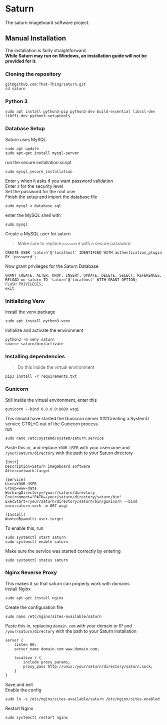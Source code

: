 # Saturn
The saturn imageboard software project.


## Manual Installation

The installation is fairly straightforward.\
**While Saturn may run on Windows, an installation guide will not be provided for it.**
### Cloning the repository
```
git@github.com:That-Thing/saturn.git
cd saturn
```
### Python 3
```
sudo apt install python3-pip python3-dev build-essential libssl-dev libffi-dev python3-setuptools
```
### Database Setup
Saturn uses MySQL.
```
sudo apt update
sudo apt-get install mysql-server
```
run the secure installation script
```
sudo mysql_secure_installation
```
Enter `y` when it asks if you want password validation\
Enter `2` for the security level\
Set the password for the root user\
Finish the setup and import the database file
```
sudo mysql < database.sql
```
enter the MySQL shell with
```
sudo mysql
```
Create a MySQL user for saturn
>Make sure to replace `password` with a secure password
```
CREATE USER 'saturn'@'localhost' IDENTIFIED WITH authentication_plugin BY 'password';
```
Now grant privileges for the Saturn Database
```
GRANT CREATE, ALTER, DROP, INSERT, UPDATE, DELETE, SELECT, REFERENCES, RELOAD on saturn TO 'saturn'@'localhost' WITH GRANT OPTION;
FLUSH PRIVILEGES;
exit
```

### Initializing Venv
Install the venv package
```
sudo apt install python3-venv
```
Initialize and activate the environment
```
python3 -m venv saturn
source saturn/bin/activate
```
### Installing dependencies
>Do this inside the virtual environment
```
pip3 install -r requirements.txt
```
### Gunicorn
Still inside the virtual environment, enter this
```
gunicorn --bind 0.0.0.0:8080 wsgi
```
This should have started the Gunicorn server
###Creating a SystemD service
CTRL+C out of the Gunicorn process\
run
```
sudo nano /etc/systemd/system/saturn.service
```
Paste this in, and replace `YOUR USER` with your username and `/your/saturn/directory` with the path to your Saturn directory
```
[Unit]
Description=Saturn imageboard software
After=network.target

[Service]
User=YOUR USER
Group=www-data
WorkingDirectory=/your//saturn/directory
Environment="PATH=/your/saturn/directory/saturn/bin"
ExecStart=/your/saturn/directory/saturn/bin/gunicorn --bind unix:saturn.sock -m 007 wsgi

[Install]
WantedBy=multi-user.target
```
To enable this, run
```
sudo systemctl start saturn
sudo systemctl enable saturn
```
Make sure the service was started correctly by entering
```
sudo systemctl status saturn
```
### Nginx Reverse Proxy
This makes it so that saturn can properly work with domains\
Install Nginx
```
sudo apt-get install nginx
```
Create the configuration file
```
sudo nano /etc/nginx/sites-available/saturn
```
Paste this in, replacing `domain.com` with your domain or IP and `/your/saturn/directory` with the path to your Saturn installation
```
server {
    listen 80;
    server_name domain.com www.domain.com;

    location / {
        include proxy_params;
        proxy_pass http://unix:/your/saturn/directory/saturn.sock;
    }
}
```
Save and exit\
Enable the config
```
sudo ln -s /etc/nginx/sites-available/saturn /etc/nginx/sites-enabled
```
Restart Nginx
```
sudo systemctl restart nginx
```
